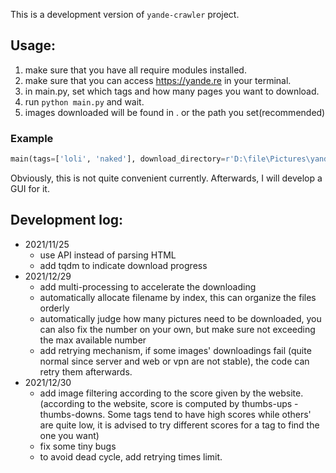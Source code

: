 This is a development version of `yande-crawler` project.

## Usage:
1. make sure that you have all require modules installed.
2. make sure that you can access https://yande.re in your terminal.
2. in main.py, set which tags and how many pages you want to download.
3. run `python main.py` and wait.
4. images downloaded will be found in . or the path you set(recommended)

### Example
```py
main(tags=['loli', 'naked'], download_directory=r'D:\file\Pictures\yande', score_threshold=60)
```
Obviously, this is not quite convenient currently. Afterwards, I will develop a GUI for it.

## Development log:
 - 2021/11/25
    * use API instead of parsing HTML
    * add tqdm to indicate download progress
 - 2021/12/29
    * add multi-processing to accelerate the downloading
    * automatically allocate filename by index, this can organize the files orderly
    * automatically judge how many pictures need to be downloaded, you can also fix the number on your own, but make sure not exceeding the max available number
    * add retrying mechanism, if some images' downloadings fail (quite normal since server and web or vpn are not stable), the code can retry them afterwards. 
 - 2021/12/30
    * add image filtering according to the score given by the website. (according to the website, score is computed by thumbs-ups - thumbs-downs. Some tags tend to have high scores while others' are quite low, it is advised to try different scores for a tag to find the one you want)
    * fix some tiny bugs
    * to avoid dead cycle, add retrying times limit.
   
